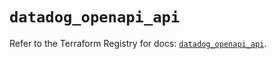 # `datadog_openapi_api`

Refer to the Terraform Registry for docs: [`datadog_openapi_api`](https://registry.terraform.io/providers/datadog/datadog/3.53.0/docs/resources/openapi_api).
